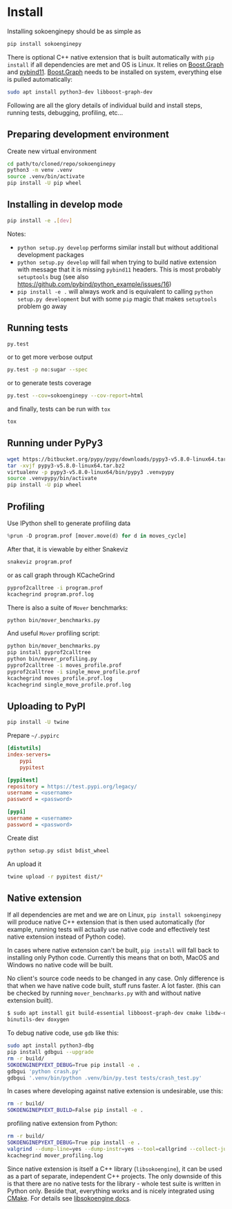 # Install

Installing sokoenginepy should be as simple as

~~~sh
pip install sokoenginepy
~~~

There is optional C++ native extension that is built automatically with `pip install` if all dependencies are met and OS is Linux. It relies on [Boost.Graph] and [pybind11]. [Boost.Graph] needs to be installed on system, everything else is pulled automatically:

~~~sh
sudo apt install python3-dev libboost-graph-dev
~~~

Following are all the glory details of individual build and install steps, running tests, debugging, profiling, etc...

## Preparing development environment

Create new virtual environment

~~~sh
cd path/to/cloned/repo/sokoenginepy
python3 -m venv .venv
source .venv/bin/activate
pip install -U pip wheel
~~~

## Installing in develop mode

~~~sh
pip install -e .[dev]
~~~

Notes:

- `python setup.py develop` performs similar install but without additional development packages
- `python setup.py develop` will fail when trying to build native extension with message that it is missing `pybind11` headers. This is most probably `setuptools` bug (see also https://github.com/pybind/python_example/issues/16)
- `pip install -e .` will always work and is equivalent to calling `python setup.py development` but with some `pip` magic that makes `setuptools` problem go away

## Running tests

~~~sh
py.test
~~~

or to get more verbose output

~~~sh
py.test -p no:sugar --spec
~~~

or to generate tests coverage

~~~sh
py.test --cov=sokoenginepy --cov-report=html
~~~

and finally, tests can be run with `tox`

~~~sh
tox
~~~

## Running under PyPy3

~~~sh
wget https://bitbucket.org/pypy/pypy/downloads/pypy3-v5.8.0-linux64.tar.bz2
tar -xvjf pypy3-v5.8.0-linux64.tar.bz2
virtualenv -p pypy3-v5.8.0-linux64/bin/pypy3 .venvpypy
source .venvpypy/bin/activate
pip install -U pip wheel
~~~

## Profiling

Use IPython shell to generate profiling data

~~~python
%prun -D program.prof [mover.move(d) for d in moves_cycle]
~~~

After that, it is viewable by either Snakeviz

~~~sh
snakeviz program.prof
~~~

or as call graph through KCacheGrind

~~~sh
pyprof2calltree -i program.prof
kcachegrind program.prof.log
~~~

There is also a suite of `Mover` benchmarks:

~~~sh
python bin/mover_benchmarks.py
~~~

And useful `Mover` profiling script:

~~~sh
python bin/mover_benchmarks.py
pip install pyprof2calltree
python bin/mover_profiling.py
pyprof2calltree -i moves_profile.prof
pyprof2calltree -i single_move_profile.prof
kcachegrind moves_profile.prof.log
kcachegrind single_move_profile.prof.log
~~~

## Uploading to PyPI

~~~sh
pip install -U twine
~~~

Prepare `~/.pypirc`

~~~ini
[distutils]
index-servers=
    pypi
    pypitest

[pypitest]
repository = https://test.pypi.org/legacy/
username = <username>
password = <password>

[pypi]
username = <username>
password = <password>
~~~

Create dist

~~~sh
python setup.py sdist bdist_wheel
~~~

An upload it

~~~sh
twine upload -r pypitest dist/*
~~~

## Native extension

If all dependencies are met and we are on Linux, `pip install sokoenginepy` will produce native C++ extension that is then used automatically (for example, running tests will actually use native code and effectively test native extension instead of Python code).

In cases where native extension can't be built, `pip install` will fall back to installing only Python code. Currently this means that on both, MacOS and Windows no native code will be built.

No client's source code needs to be changed in any case. Only difference is that when we have native code built, stuff runs faster. A lot faster. (this can be checked by running `mover_benchmarks.py` with and without native extension built).

~~~sh
$ sudo apt install git build-essential libboost-graph-dev cmake libdw-dev
binutils-dev doxygen
~~~

To debug native code, use `gdb` like this:

~~~sh
sudo apt install python3-dbg
pip install gdbgui --upgrade
rm -r build/
SOKOENGINEPYEXT_DEBUG=True pip install -e .
gdbgui 'python crash.py'
gdbgui '.venv/bin/python .venv/bin/py.test tests/crash_test.py'
~~~

In cases where developing against native extension is undesirable, use this:

~~~sh
rm -r build/
SOKOENGINEPYEXT_BUILD=False pip install -e .
~~~

profiling native extension from Python:

~~~sh
rm -r build/
SOKOENGINEPYEXT_DEBUG=True pip install -e .
valgrind --dump-line=yes --dump-instr=yes --tool=callgrind --collect-jumps=yes --callgrind-out-file=mover_profiling.log python bin/mover_profiling.py
kcachegrind mover_profiling.log
~~~

Since native extension is itself a C++ library (`libsokoengine`), it can be used as a part of separate, independent C++ projects. The only downside of this is that there are no native tests for the library - whole test suite is written in Python only. Beside that, everything works and is nicely integrated using [CMake]. For details see [libsokoengine docs].

[PyPI]: https://pypi.python.org/pypi
[tox]: https://tox.readthedocs.io/en/latest/
[pybind11]: http://pybind11.readthedocs.io/en/stable/index.html
[NetworkX]: https://networkx.github.io/
[Boost.Graph]: https://www.boost.org/doc/libs/1_61_0/libs/graph/doc/index.html
[cppitertools]: https://github.com/ryanhaining/cppitertools
[backward-cpp]: https://github.com/bombela/backward-cpp
[sokoenginepy]: https://github.com/tadams42/sokoenginepy
[libsokoengine docs]: http://tadams42.github.io/sokoenginepy/
[CMake]: https://cmake.org/

